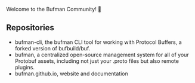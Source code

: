 Welcome to the Bufman Community! 👋

## Repositories
* bufman-cli, the bufman CLI tool for working with Protocol Buffers, a forked version of bufbuild/buf.
* bufman, a centralized open-source management system for all of your Protobuf assets, including not just your .proto files but also remote plugins. 
* bufman.github.io, website and documentation
